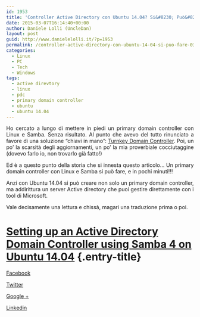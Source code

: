 ```yaml
---
id: 1953
title: 'Controller Active Directory con Ubuntu 14.04? Si&#8230; Può&#8230; Fare!!!'
date: 2015-03-07T16:14:40+00:00
author: Daniele Lolli (UncleDan)
layout: post
guid: http://www.danielelolli.it/?p=1953
permalink: /controller-active-directory-con-ubuntu-14-04-si-puo-fare-03-2015.html
categories:
  - Linux
  - PC
  - Tech
  - Windows
tags:
  - active direvtory
  - linux
  - pdc
  - primary domain controller
  - ubuntu
  - ubuntu 14.04
---
```

<p style="text-align: justify;">
  Ho cercato a lungo di mettere in piedi un primary domain controller con Linux e Samba. Senza risultato. Al punto che avevo del tutto rinunciato a favore di una soluzione &#8220;chiavi in mano&#8221;: <a title="Turnkey Domain Controller" href="http://www.turnkeylinux.org/domain-controller" target="_blank">Turnkey Domain Controller</a>. Poi, un po&#8217; la scarsità degli aggiornamenti, un po&#8217; la mia proverbiale cocciutaggine (dovevo farlo io, non trovarlo già fatto!)
</p>

<p style="text-align: justify;">
  Ed è a questo punto della storia che si innesta questo articolo&#8230; Un primary domain controller con Linux e Samba si può fare, e in pochi minuti!!!
</p>

<p style="text-align: justify;">
  Anzi con Ubuntu 14.04 si può creare non solo un primary domain controller, ma addirittura un server Active directory che puoi gestire direttamente con i tool di Microsoft.
</p>

<p style="text-align: justify;">
  Vale decisamente una lettura e chissà, magari una traduzione prima o poi.
</p>

# <a title="Setting up an Active Directory Domain Controller using Samba 4 on Ubuntu 14.04" href="https://jimshaver.net/2014/07/13/setting-up-an-active-directory-domain-controller-using-samba-4-on-ubuntu-14-04/" target="_blank">Setting up an Active Directory Domain Controller using Samba 4 on Ubuntu 14.04</a> {.entry-title}

<div class="container_share">
  <a href="http://www.facebook.com/sharer.php?u=http://www.danielelolli.it/controller-active-directory-con-ubuntu-14-04-si-puo-fare-03-2015.html&t=Controller Active Directory con Ubuntu 14.04? Si&#8230; Può&#8230; Fare!!!" target="_blank" class="button_purab_share facebook"><span><i class="icon-facebook"></i></span>
  
  <p>
    Facebook
  </p></a> 
  
  <a href="http://twitter.com/share?url=http://www.danielelolli.it/controller-active-directory-con-ubuntu-14-04-si-puo-fare-03-2015.html&text=Controller Active Directory con Ubuntu 14.04? Si&#8230; Può&#8230; Fare!!!" target="_blank" class="button_purab_share twitter"><span><i class="icon-twitter"></i></span>
  
  <p>
    Twitter
  </p></a> 
  
  <a href="https://plus.google.com/share?url=http://www.danielelolli.it/controller-active-directory-con-ubuntu-14-04-si-puo-fare-03-2015.html" target="_blank" class="button_purab_share google-plus"><span><i class="icon-google-plus"></i></span>
  
  <p>
    Google +
  </p></a> 
  
  <a href="http://www.linkedin.com/shareArticle?mini=true&url=http://www.danielelolli.it/controller-active-directory-con-ubuntu-14-04-si-puo-fare-03-2015.html&title=Controller Active Directory con Ubuntu 14.04? Si&#8230; Può&#8230; Fare!!!" target="_blank" class="button_purab_share linkedin"><span><i class="icon-linkedin"></i></span>
  
  <p>
    Linkedin
  </p></a>
</div>